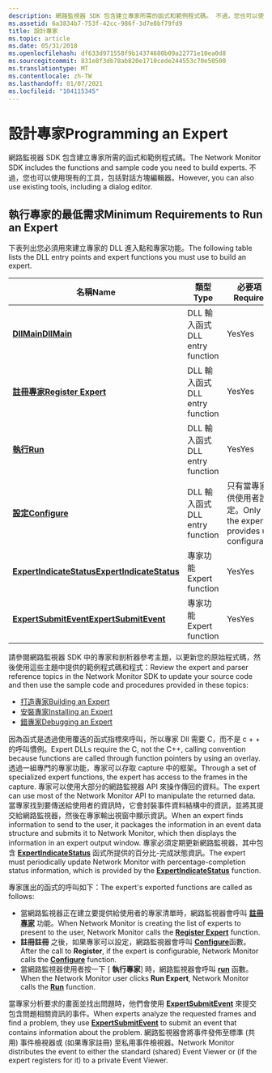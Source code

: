 ```yaml
---
description: 網路監視器 SDK 包含建立專家所需的函式和範例程式碼。 不過，您也可以使用現有的工具，包括對話方塊編輯器。
ms.assetid: 6a3834b7-753f-42cc-986f-3d7e8bf79fd9
title: 設計專家
ms.topic: article
ms.date: 05/31/2018
ms.openlocfilehash: df633d971558f9b14374680b09a22771e10ea0d8
ms.sourcegitcommit: 831e8f3db78ab820e1710cede244553c70e50500
ms.translationtype: MT
ms.contentlocale: zh-TW
ms.lasthandoff: 01/07/2021
ms.locfileid: "104115345"
---
```

# <a name="programming-an-expert"></a><span data-ttu-id="df6f4-104">設計專家</span><span class="sxs-lookup"><span data-stu-id="df6f4-104">Programming an Expert</span></span>

<span data-ttu-id="df6f4-105">網路監視器 SDK 包含建立專家所需的函式和範例程式碼。</span><span class="sxs-lookup"><span data-stu-id="df6f4-105">The Network Monitor SDK includes the functions and sample code you need to build experts.</span></span> <span data-ttu-id="df6f4-106">不過，您也可以使用現有的工具，包括對話方塊編輯器。</span><span class="sxs-lookup"><span data-stu-id="df6f4-106">However, you can also use existing tools, including a dialog editor.</span></span>

## <a name="minimum-requirements-to-run-an-expert"></a><span data-ttu-id="df6f4-107">執行專家的最低需求</span><span class="sxs-lookup"><span data-stu-id="df6f4-107">Minimum Requirements to Run an Expert</span></span>

<span data-ttu-id="df6f4-108">下表列出您必須用來建立專家的 DLL 進入點和專家功能。</span><span class="sxs-lookup"><span data-stu-id="df6f4-108">The following table lists the DLL entry points and expert functions you must use to build an expert.</span></span>



| <span data-ttu-id="df6f4-109">名稱</span><span class="sxs-lookup"><span data-stu-id="df6f4-109">Name</span></span>                                                 | <span data-ttu-id="df6f4-110">類型</span><span class="sxs-lookup"><span data-stu-id="df6f4-110">Type</span></span>               | <span data-ttu-id="df6f4-111">必要項？</span><span class="sxs-lookup"><span data-stu-id="df6f4-111">Required?</span></span>                                       |
|------------------------------------------------------|--------------------|-------------------------------------------------|
| [<span data-ttu-id="df6f4-112">**DllMain**</span><span class="sxs-lookup"><span data-stu-id="df6f4-112">**DllMain**</span></span>](dllmain-expert.md)                    | <span data-ttu-id="df6f4-113">DLL 輸入函式</span><span class="sxs-lookup"><span data-stu-id="df6f4-113">DLL entry function</span></span> | <span data-ttu-id="df6f4-114">Yes</span><span class="sxs-lookup"><span data-stu-id="df6f4-114">Yes</span></span>                                             |
| [<span data-ttu-id="df6f4-115">**註冊專家**</span><span class="sxs-lookup"><span data-stu-id="df6f4-115">**Register Expert**</span></span>](register-expert.md)           | <span data-ttu-id="df6f4-116">DLL 輸入函式</span><span class="sxs-lookup"><span data-stu-id="df6f4-116">DLL entry function</span></span> | <span data-ttu-id="df6f4-117">Yes</span><span class="sxs-lookup"><span data-stu-id="df6f4-117">Yes</span></span>                                             |
| [<span data-ttu-id="df6f4-118">**執行**</span><span class="sxs-lookup"><span data-stu-id="df6f4-118">**Run**</span></span>](run.md)                                   | <span data-ttu-id="df6f4-119">DLL 輸入函式</span><span class="sxs-lookup"><span data-stu-id="df6f4-119">DLL entry function</span></span> | <span data-ttu-id="df6f4-120">Yes</span><span class="sxs-lookup"><span data-stu-id="df6f4-120">Yes</span></span>                                             |
| [<span data-ttu-id="df6f4-121">**設定**</span><span class="sxs-lookup"><span data-stu-id="df6f4-121">**Configure**</span></span>](configure.md)                       | <span data-ttu-id="df6f4-122">DLL 輸入函式</span><span class="sxs-lookup"><span data-stu-id="df6f4-122">DLL entry function</span></span> | <span data-ttu-id="df6f4-123">只有當專家提供使用者設定。</span><span class="sxs-lookup"><span data-stu-id="df6f4-123">Only if the expert provides user configuration.</span></span> |
| [<span data-ttu-id="df6f4-124">**ExpertIndicateStatus**</span><span class="sxs-lookup"><span data-stu-id="df6f4-124">**ExpertIndicateStatus**</span></span>](expertindicatestatus.md) | <span data-ttu-id="df6f4-125">專家功能</span><span class="sxs-lookup"><span data-stu-id="df6f4-125">Expert function</span></span>    | <span data-ttu-id="df6f4-126">Yes</span><span class="sxs-lookup"><span data-stu-id="df6f4-126">Yes</span></span>                                             |
| [<span data-ttu-id="df6f4-127">**ExpertSubmitEvent**</span><span class="sxs-lookup"><span data-stu-id="df6f4-127">**ExpertSubmitEvent**</span></span>](expertsubmitevent.md)       | <span data-ttu-id="df6f4-128">專家功能</span><span class="sxs-lookup"><span data-stu-id="df6f4-128">Expert function</span></span>    | <span data-ttu-id="df6f4-129">Yes</span><span class="sxs-lookup"><span data-stu-id="df6f4-129">Yes</span></span>                                             |



 

<span data-ttu-id="df6f4-130">請參閱網路監視器 SDK 中的專家和剖析器參考主題，以更新您的原始程式碼，然後使用這些主題中提供的範例程式碼和程式：</span><span class="sxs-lookup"><span data-stu-id="df6f4-130">Review the expert and parser reference topics in the Network Monitor SDK to update your source code and then use the sample code and procedures provided in these topics:</span></span>

-   [<span data-ttu-id="df6f4-131">打造專家</span><span class="sxs-lookup"><span data-stu-id="df6f4-131">Building an Expert</span></span>](building-an-expert.md)
-   [<span data-ttu-id="df6f4-132">安裝專家</span><span class="sxs-lookup"><span data-stu-id="df6f4-132">Installing an Expert</span></span>](installing-an-expert-to-network-monitor-2-1.md)
-   [<span data-ttu-id="df6f4-133">錯專家</span><span class="sxs-lookup"><span data-stu-id="df6f4-133">Debugging an Expert</span></span>](debugging-an-expert.md)

<span data-ttu-id="df6f4-134">因為函式是透過使用覆迭的函式指標來呼叫，所以專家 Dll 需要 C，而不是 c + + 的呼叫慣例。</span><span class="sxs-lookup"><span data-stu-id="df6f4-134">Expert DLLs require the C, not the C++, calling convention because functions are called through function pointers by using an overlay.</span></span> <span data-ttu-id="df6f4-135">透過一組專門的專家功能，專家可以存取 capture 中的框架。</span><span class="sxs-lookup"><span data-stu-id="df6f4-135">Through a set of specialized expert functions, the expert has access to the frames in the capture.</span></span> <span data-ttu-id="df6f4-136">專家可以使用大部分的網路監視器 API 來操作傳回的資料。</span><span class="sxs-lookup"><span data-stu-id="df6f4-136">The expert can use most of the Network Monitor API to manipulate the returned data.</span></span> <span data-ttu-id="df6f4-137">當專家找到要傳送給使用者的資訊時，它會封裝事件資料結構中的資訊，並將其提交給網路監視器，然後在專家輸出視窗中顯示資訊。</span><span class="sxs-lookup"><span data-stu-id="df6f4-137">When an expert finds information to send to the user, it packages the information in an event data structure and submits it to Network Monitor, which then displays the information in an expert output window.</span></span> <span data-ttu-id="df6f4-138">專家必須定期更新網路監視器，其中包含 [**ExpertIndicateStatus**](expertindicatestatus.md) 函式所提供的百分比-完成狀態資訊。</span><span class="sxs-lookup"><span data-stu-id="df6f4-138">The expert must periodically update Network Monitor with percentage-completion status information, which is provided by the [**ExpertIndicateStatus**](expertindicatestatus.md) function.</span></span>

<span data-ttu-id="df6f4-139">專家匯出的函式的呼叫如下：</span><span class="sxs-lookup"><span data-stu-id="df6f4-139">The expert's exported functions are called as follows:</span></span>

-   <span data-ttu-id="df6f4-140">當網路監視器正在建立要提供給使用者的專家清單時，網路監視器會呼叫 [**註冊專家**](register-expert.md) 功能。</span><span class="sxs-lookup"><span data-stu-id="df6f4-140">When Network Monitor is creating the list of experts to present to the user, Network Monitor calls the [**Register Expert**](register-expert.md) function.</span></span>
-   <span data-ttu-id="df6f4-141">**註冊註冊** 之後，如果專家可以設定，網路監視器會呼叫 [**Configure**](configure.md)函數。</span><span class="sxs-lookup"><span data-stu-id="df6f4-141">After the call to **Register**, if the expert is configurable, Network Monitor calls the [**Configure**](configure.md) function.</span></span>
-   <span data-ttu-id="df6f4-142">當網路監視器使用者按一下 [ **執行專家**] 時，網路監視器會呼叫 [**run**](run.md) 函數。</span><span class="sxs-lookup"><span data-stu-id="df6f4-142">When the Network Monitor user clicks **Run Expert**, Network Monitor calls the [**Run**](run.md) function.</span></span>

<span data-ttu-id="df6f4-143">當專家分析要求的畫面並找出問題時，他們會使用 [**ExpertSubmitEvent**](expertsubmitevent.md) 來提交包含問題相關資訊的事件。</span><span class="sxs-lookup"><span data-stu-id="df6f4-143">When experts analyze the requested frames and find a problem, they use [**ExpertSubmitEvent**](expertsubmitevent.md) to submit an event that contains information about the problem.</span></span> <span data-ttu-id="df6f4-144">網路監視器會將事件發佈至標準 (共用) 事件檢視器或 (如果專家註冊) 至私用事件檢視器。</span><span class="sxs-lookup"><span data-stu-id="df6f4-144">Network Monitor distributes the event to either the standard (shared) Event Viewer or (if the expert registers for it) to a private Event Viewer.</span></span>

 

 



